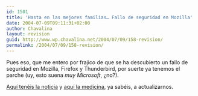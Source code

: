 ```yaml
---
id: 1501
title: 'Hasta en las mejores familias… Fallo de seguridad en Mozilla'
date: 2004-07-09T09:11:31+02:00
author: Chavalina
layout: revision
guid: http://www.wp.chavalina.net/2004/07/09/158-revision/
permalink: /2004/07/09/158-revision/
---
```

Pues eso, que me entero por <span class="alguien">frajico</span> de que se ha descubierto un fallo de seguridad en Mozilla, Firefox y Thunderbird, por suerte ya tenemos el parche (uy, esto suena _muy Microsoft_, ¿no?).

<a href=http://www.elmundo.es/navegante/2004/07/09/seguridad/1089362684.html target=&prime;_blank&prime;>Aquí tenéis la noticia</a> y <a href=http://www.mozilla.org/security/shell.html target=&prime;_blank&prime;>aquí la medicina</a>, ya sabéis, a actualizarnos.